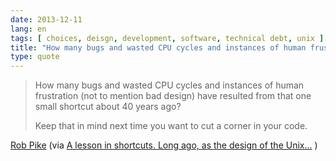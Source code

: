 ```yaml
---
date: 2013-12-11
lang: en
tags: [ choices, deisgn, development, software, technical debt, unix ]
title: "How many bugs and wasted CPU cycles and instances of human frustration"
type: quote
---
```


> How many bugs and wasted CPU cycles and instances of human frustration
> (not to mention bad design) have resulted from that one small shortcut
> about 40 years ago?
>
> Keep that in mind next time you want to cut a corner in your code.

[Rob Pike](https://plus.google.com/+RobPikeTheHuman/) (via [A lesson in
shortcuts. Long ago, as the design of the
Unix...](https://plus.google.com/%20RobPikeTheHuman/posts/R58WgWwN9jp) )

